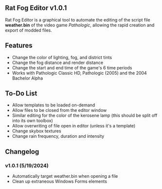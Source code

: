 ## Rat Fog Editor v1.0.1
Rat Fog Editor is a graphical tool to automate the editing of the script file **weather.bin** of the video game *Pathologic*, allowing the rapid creation and export of modded files.

## Features
* Change the color of lighting, fog, and district tints
* Change the fog distance and render distance
* Change the start and end time of the game's 6 time periods
* Works with Pathologic Classic HD, Pathologic (2005) and the 2004 Bachelor Alpha

## To-Do List
* Allow templates to be loaded on-demand
* Allow files to be closed from the editor window
* Similar editing for the color of the kerosene lamp (this should be split off into its own toolbox)
* Allow overwriting of file open in editor (unless it's a template)
* Change skybox textures
* Change rain frequency, duration and intensity

## Changelog
### v1.0.1 (5/19/2024)
* Automatically target weather.bin when opening a file
* Clean up extraneous Windows Forms elements